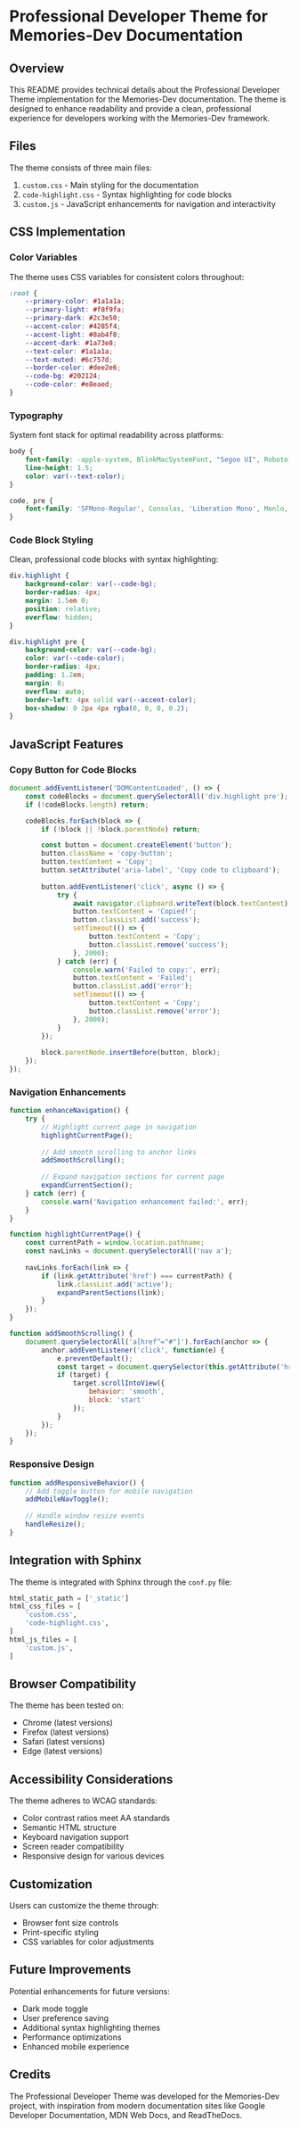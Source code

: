 # Professional Developer Theme for Memories-Dev Documentation

## Overview

This README provides technical details about the Professional Developer Theme implementation for the Memories-Dev documentation. The theme is designed to enhance readability and provide a clean, professional experience for developers working with the Memories-Dev framework.

## Files

The theme consists of three main files:

1. `custom.css` - Main styling for the documentation
2. `code-highlight.css` - Syntax highlighting for code blocks
3. `custom.js` - JavaScript enhancements for navigation and interactivity

## CSS Implementation

### Color Variables

The theme uses CSS variables for consistent colors throughout:

```css
:root {
    --primary-color: #1a1a1a;
    --primary-light: #f8f9fa;
    --primary-dark: #2c3e50;
    --accent-color: #4285f4;
    --accent-light: #8ab4f8;
    --accent-dark: #1a73e8;
    --text-color: #1a1a1a;
    --text-muted: #6c757d;
    --border-color: #dee2e6;
    --code-bg: #202124;
    --code-color: #e8eaed;
}
```

### Typography

System font stack for optimal readability across platforms:

```css
body {
    font-family: -apple-system, BlinkMacSystemFont, "Segoe UI", Roboto, Oxygen-Sans, Ubuntu, Cantarell, "Helvetica Neue", sans-serif;
    line-height: 1.5;
    color: var(--text-color);
}

code, pre {
    font-family: 'SFMono-Regular', Consolas, 'Liberation Mono', Menlo, monospace;
}
```

### Code Block Styling

Clean, professional code blocks with syntax highlighting:

```css
div.highlight {
    background-color: var(--code-bg);
    border-radius: 4px;
    margin: 1.5em 0;
    position: relative;
    overflow: hidden;
}

div.highlight pre {
    background-color: var(--code-bg);
    color: var(--code-color);
    border-radius: 4px;
    padding: 1.2em;
    margin: 0;
    overflow: auto;
    border-left: 4px solid var(--accent-color);
    box-shadow: 0 2px 4px rgba(0, 0, 0, 0.2);
}
```

## JavaScript Features

### Copy Button for Code Blocks

```javascript
document.addEventListener('DOMContentLoaded', () => {
    const codeBlocks = document.querySelectorAll('div.highlight pre');
    if (!codeBlocks.length) return;

    codeBlocks.forEach(block => {
        if (!block || !block.parentNode) return;

        const button = document.createElement('button');
        button.className = 'copy-button';
        button.textContent = 'Copy';
        button.setAttribute('aria-label', 'Copy code to clipboard');
        
        button.addEventListener('click', async () => {
            try {
                await navigator.clipboard.writeText(block.textContent);
                button.textContent = 'Copied!';
                button.classList.add('success');
                setTimeout(() => {
                    button.textContent = 'Copy';
                    button.classList.remove('success');
                }, 2000);
            } catch (err) {
                console.warn('Failed to copy:', err);
                button.textContent = 'Failed';
                button.classList.add('error');
                setTimeout(() => {
                    button.textContent = 'Copy';
                    button.classList.remove('error');
                }, 2000);
            }
        });
        
        block.parentNode.insertBefore(button, block);
    });
});
```

### Navigation Enhancements

```javascript
function enhanceNavigation() {
    try {
        // Highlight current page in navigation
        highlightCurrentPage();
        
        // Add smooth scrolling to anchor links
        addSmoothScrolling();
        
        // Expand navigation sections for current page
        expandCurrentSection();
    } catch (err) {
        console.warn('Navigation enhancement failed:', err);
    }
}

function highlightCurrentPage() {
    const currentPath = window.location.pathname;
    const navLinks = document.querySelectorAll('nav a');
    
    navLinks.forEach(link => {
        if (link.getAttribute('href') === currentPath) {
            link.classList.add('active');
            expandParentSections(link);
        }
    });
}

function addSmoothScrolling() {
    document.querySelectorAll('a[href^="#"]').forEach(anchor => {
        anchor.addEventListener('click', function(e) {
            e.preventDefault();
            const target = document.querySelector(this.getAttribute('href'));
            if (target) {
                target.scrollIntoView({
                    behavior: 'smooth',
                    block: 'start'
                });
            }
        });
    });
}
```

### Responsive Design

```javascript
function addResponsiveBehavior() {
    // Add toggle button for mobile navigation
    addMobileNavToggle();
    
    // Handle window resize events
    handleResize();
}
```

## Integration with Sphinx

The theme is integrated with Sphinx through the `conf.py` file:

```python
html_static_path = ['_static']
html_css_files = [
    'custom.css',
    'code-highlight.css',
]
html_js_files = [
    'custom.js',
]
```

## Browser Compatibility

The theme has been tested on:
- Chrome (latest versions)
- Firefox (latest versions)
- Safari (latest versions)
- Edge (latest versions)

## Accessibility Considerations

The theme adheres to WCAG standards:
- Color contrast ratios meet AA standards
- Semantic HTML structure
- Keyboard navigation support
- Screen reader compatibility
- Responsive design for various devices

## Customization

Users can customize the theme through:
- Browser font size controls
- Print-specific styling
- CSS variables for color adjustments

## Future Improvements

Potential enhancements for future versions:
- Dark mode toggle
- User preference saving
- Additional syntax highlighting themes
- Performance optimizations
- Enhanced mobile experience

## Credits

The Professional Developer Theme was developed for the Memories-Dev project, with inspiration from modern documentation sites like Google Developer Documentation, MDN Web Docs, and ReadTheDocs. 
